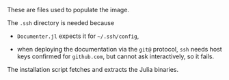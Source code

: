 These are files used to populate the image.

The `.ssh` directory is needed because

- `Documenter.jl` expects it for `~/.ssh/config`,

- when deploying the documentation via the `git@` protocol, `ssh` needs host keys confirmed for `github.com`, but cannot ask interactively, so it fails.

The installation script fetches and extracts the Julia binaries.
